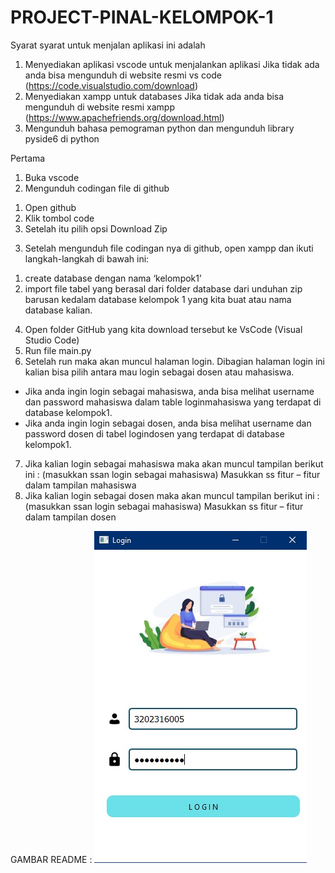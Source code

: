 # PROJECT-PINAL-KELOMPOK-1
Syarat syarat untuk menjalan aplikasi ini adalah 
1.	Menyediakan aplikasi vscode untuk menjalankan aplikasi 
Jika tidak ada anda bisa mengunduh di website resmi vs code (https://code.visualstudio.com/download)
2.	Menyediakan xampp untuk databases
Jika tidak ada anda bisa mengunduh di website resmi xampp (https://www.apachefriends.org/download.html)
3.	Mengunduh bahasa pemograman python dan mengunduh library pyside6 di python

Pertama 
1.	Buka vscode 
2.	Mengunduh codingan file di github 
1)	Open github
2)	Klik tombol code
3)	Setelah itu pilih opsi Download Zip
3.	Setelah mengunduh file codingan nya di github, open xampp dan ikuti langkah-langkah di bawah ini:
1) create database dengan nama ‘kelompok1’ 
2) import file tabel yang berasal dari folder database dari unduhan zip barusan kedalam database kelompok 1 yang kita buat atau nama database kalian. 
4.	Open folder GitHub yang kita download tersebut ke VsCode (Visual Studio Code)
5.	Run file main.py
6.	Setelah run maka akan muncul halaman login. Dibagian halaman login ini kalian bisa pilih antara mau login sebagai dosen atau mahasiswa. 
-	Jika anda ingin login sebagai mahasiswa, anda bisa melihat username dan password mahasiswa dalam table loginmahasiswa yang terdapat di database kelompok1. 
-	Jika anda ingin login sebagai dosen, anda bisa melihat username dan password dosen di tabel logindosen yang terdapat di database kelompok1.
7.	Jika kalian login sebagai mahasiswa maka akan muncul tampilan berikut ini : (masukkan ssan login sebagai mahasiswa)
Masukkan ss fitur – fitur dalam tampilan mahasiswa 
8.	Jika kalian login sebagai dosen maka akan muncul tampilan berikut ini :(masukkan ssan login sebagai mahasiswa)
Masukkan ss fitur – fitur dalam tampilan dosen

GAMBAR README :
![alt text](https://github.com/sariputriani/PROJECT-FINAL-KELOMPOK-1/blob/main/gambar_readme/WhatsApp%20Image%202025-01-10%20at%2018.27.01_7e6f05dc.jpg?raw=true)
